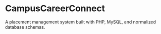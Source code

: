 # CampusCareerConnect
A placement management system built with PHP, MySQL, and normalized database schemas.
